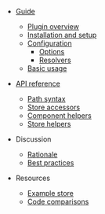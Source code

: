 - [Guide](/guide/index.md)

    - [Plugin overview](/guide/overview.md)
    - [Installation and setup](/guide/setup.md)
    - [Configuration](/guide/config.md)
        - [Options](/guide/options.md)
        - [Resolvers](/guide/resolvers.md)
    - [Basic usage](/guide/usage.md)

- [API reference](/api/index.md)

    - [Path syntax](/api/paths.md)
    - [Store accessors](/api/accessors.md)
    - [Component helpers](/api/component.md)
    - [Store helpers](/api/store.md)

- Discussion

    - [Rationale](/discussion/rationale.md)
    - [Best practices](/discussion/best-practices.md)
    
- Resources

    - [Example store](/resources/store.md)
    - [Code comparisons](/resources/comparions.md)
